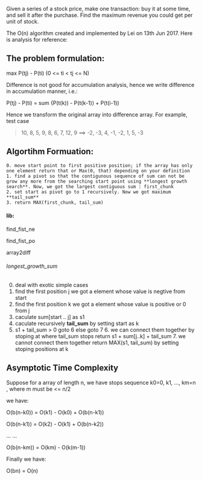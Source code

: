 Given a series of a stock price, make one transaction: buy it at some time, and sell it after the purchase. Find the maximum revenue you could get per unit of stock.

The O\(n\) algorithm created and implemented by Lei on 13th Jun 2017. Here is analysis for reference:

## The problem formulation:
max P\(tj\) - P\(ti\) \(0 <= ti < tj <= N\)

Difference is not good for accumulation analysis, hence we write difference in accumulation manner, i.e.:

P\(tj\) - P\(ti\) = sum {P\(t\(k\)\) - P\(t\(k-1\)\) + P\(t\(i-1\)\)

Hence we transform the original array into difference array. For example, test case 

> 10, 8, 5, 9, 8, 6, 7, 12, 9 ==\> -2, -3, 4, -1, -2, 1, 5, -3

## Algortihm Formuation:
    0. move start point to first positive position; if the array has only one element return that or Max(0, that) depending on your definition
    1. find a pivot so that the contigunous sequence of sum can not be grow any more from the searching start point using **longest growth search**. Now, we got the largest contiguous sum : first_chunk
    2. set start as pivot go to 1 recursively. Now we got maximum **tail_sum**
    3. return MAX(first_chunk, tail_sum)

#### lib:
find\_fist\_ne

find\_fist\_po

array2diff

###### longest\_growth\_sum
0. deal with exotic simple cases
1. find the first position j we got a element whose value is negtive from start
2. find the first position k we got a element whose value is positive or 0 from j
3. caculate sum[start .. j] as s1
4. caculate recursively **tail_sum** by setting start as k
5. s1 + tail_sum > 0 goto 6 else goto 7
    6. we can connect them together by stoping at where tail_sum stops return s1 + sum[j..k] + tail_sum
    7. we cannot connect them together return MAX(s1, tail_sum) by setting stoping positions at k

## Asymptotic Time Complexity
Suppose for a array of length n, we have stops sequence k0=0, k1, ..., km=n
, where m must be <= n/2

we have:

O\(b\(n-k0\)\) = O\(k1\) - O\(k0\) + O\(b\(n-k1\)\)

O\(b\(n-k1\)\) = O\(k2\) - O\(k1\) + O\(b\(n-k2\)\)

... ...

O\(b\(n-km\)\) = O\(km\) - O\(k\(m-1\)\)

Finally we have:

O(bn) = O\(n\)
